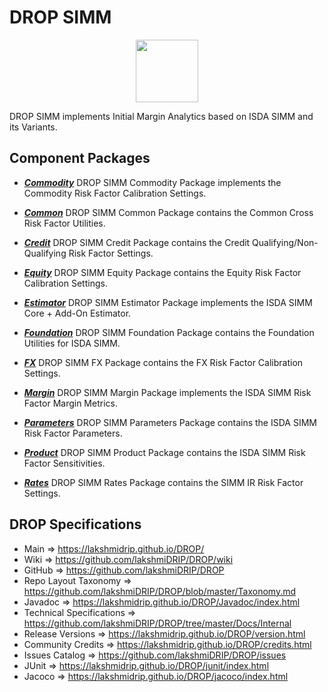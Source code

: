 # DROP SIMM

<p align="center"><img src="https://github.com/lakshmiDRIP/DROP/blob/master/DRIP_Logo.gif?raw=true" width="100"></p>

DROP SIMM implements Initial Margin Analytics based on ISDA SIMM and its Variants.


## Component Packages

 * [***Commodity***](https://github.com/lakshmiDRIP/DROP/tree/master/src/main/java/org/drip/simm/commodity)
 DROP SIMM Commodity Package implements the Commodity Risk Factor Calibration Settings.

 * [***Common***](https://github.com/lakshmiDRIP/DROP/tree/master/src/main/java/org/drip/simm/common)
 DROP SIMM Common Package contains the Common Cross Risk Factor Utilities.

 * [***Credit***](https://github.com/lakshmiDRIP/DROP/tree/master/src/main/java/org/drip/simm/credit)
 DROP SIMM Credit Package contains the Credit Qualifying/Non-Qualifying Risk Factor Settings.

 * [***Equity***](https://github.com/lakshmiDRIP/DROP/tree/master/src/main/java/org/drip/simm/equity)
 DROP SIMM Equity Package contains the Equity Risk Factor Calibration Settings.

 * [***Estimator***](https://github.com/lakshmiDRIP/DROP/tree/master/src/main/java/org/drip/simm/estimator)
 DROP SIMM Estimator Package implements the ISDA SIMM Core + Add-On Estimator.

 * [***Foundation***](https://github.com/lakshmiDRIP/DROP/tree/master/src/main/java/org/drip/simm/foundation)
 DROP SIMM Foundation Package contains the Foundation Utilities for ISDA SIMM.

 * [***FX***](https://github.com/lakshmiDRIP/DROP/tree/master/src/main/java/org/drip/simm/fx)
 DROP SIMM FX Package contains the FX Risk Factor Calibration Settings.

 * [***Margin***](https://github.com/lakshmiDRIP/DROP/tree/master/src/main/java/org/drip/simm/margin)
 DROP SIMM Margin Package implements the ISDA SIMM Risk Factor Margin Metrics.

 * [***Parameters***](https://github.com/lakshmiDRIP/DROP/tree/master/src/main/java/org/drip/simm/parameters)
 DROP SIMM Parameters Package contains the ISDA SIMM Risk Factor Parameters.

 * [***Product***](https://github.com/lakshmiDRIP/DROP/tree/master/src/main/java/org/drip/simm/product)
 DROP SIMM Product Package contains the ISDA SIMM Risk Factor Sensitivities.

 * [***Rates***](https://github.com/lakshmiDRIP/DROP/tree/master/src/main/java/org/drip/simm/rates)
 DROP SIMM Rates Package contains the SIMM IR Risk Factor Settings.


## DROP Specifications

 * Main                     => https://lakshmidrip.github.io/DROP/
 * Wiki                     => https://github.com/lakshmiDRIP/DROP/wiki
 * GitHub                   => https://github.com/lakshmiDRIP/DROP
 * Repo Layout Taxonomy     => https://github.com/lakshmiDRIP/DROP/blob/master/Taxonomy.md
 * Javadoc                  => https://lakshmidrip.github.io/DROP/Javadoc/index.html
 * Technical Specifications => https://github.com/lakshmiDRIP/DROP/tree/master/Docs/Internal
 * Release Versions         => https://lakshmidrip.github.io/DROP/version.html
 * Community Credits        => https://lakshmidrip.github.io/DROP/credits.html
 * Issues Catalog           => https://github.com/lakshmiDRIP/DROP/issues
 * JUnit                    => https://lakshmidrip.github.io/DROP/junit/index.html
 * Jacoco                   => https://lakshmidrip.github.io/DROP/jacoco/index.html
